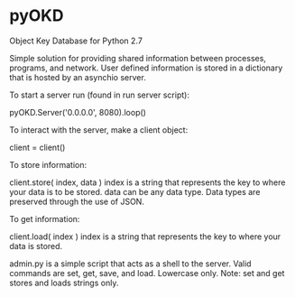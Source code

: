 # pyOKD
Object Key Database for Python 2.7

Simple solution for providing shared information between processes, programs, and network. User defined information is stored in a dictionary that is hosted by an asynchio server.

To start a server run (found in run server script):

pyOKD.Server('0.0.0.0', 8080).loop()


To interact with the server, make a client object:

client = client()

To store information:

client.store( index, data )
index is a string that represents the key to where your data is to be stored.
data can be any data type. Data types are preserved through the use of JSON.

To get information:

client.load( index )
index is a string that represents the key to where your data is stored.


admin.py is a simple script that acts as a shell to the server. Valid commands are set, get, save, and load. Lowercase only.
Note: set and get stores and loads strings only.


